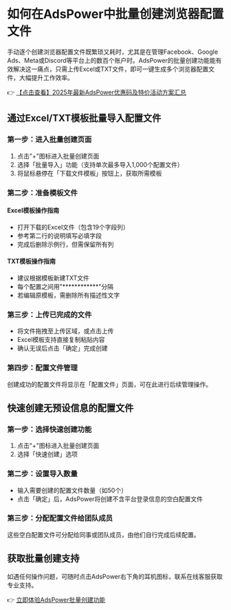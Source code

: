 # 如何在AdsPower中批量创建浏览器配置文件

手动逐个创建浏览器配置文件既繁琐又耗时，尤其是在管理Facebook、Google Ads、Meta或Discord等平台上的数百个账户时。AdsPower的批量创建功能能有效解决这一痛点，只需上传Excel或TXT文件，即可一键生成多个浏览器配置文件，大幅提升工作效率。

👉 [【点击查看】2025年最新AdsPower优惠码及特价活动方案汇总](https://bit.ly/adspower_free)

## 通过Excel/TXT模板批量导入配置文件

### 第一步：进入批量创建页面
1. 点击"+"图标进入批量创建页面
2. 选择「批量导入」功能（支持单次最多导入1,000个配置文件）
3. 将鼠标悬停在「下载文件模板」按钮上，获取所需模板

### 第二步：准备模板文件
#### Excel模板操作指南
- 打开下载的Excel文件（包含19个字段列）
- 参考第二行的说明填写必填字段
- 完成后删除示例行，但需保留所有列

#### TXT模板操作指南
- 建议根据模板新建TXT文件
- 每个配置之间用"************"分隔
- 若编辑原模板，需删除所有描述性文字

### 第三步：上传已完成的文件
- 将文件拖拽至上传区域，或点击上传
- Excel模板支持直接复制粘贴内容
- 确认无误后点击「确定」完成创建

### 第四步：配置文件管理
创建成功的配置文件将显示在「配置文件」页面，可在此进行后续管理操作。

## 快速创建无预设信息的配置文件

### 第一步：选择快速创建功能
1. 点击"+"图标进入批量创建页面
2. 选择「快速创建」选项

### 第二步：设置导入数量
- 输入需要创建的配置文件数量（如50个）
- 点击「确定」后，AdsPower将创建不含平台登录信息的空白配置文件

### 第三步：分配配置文件给团队成员
这些空白配置文件可分配给同事或团队成员，由他们自行完成后续配置。

## 获取批量创建支持
如遇任何操作问题，可随时点击AdsPower右下角的耳机图标，联系在线客服获取专业支持。

👉 [立即体验AdsPower批量创建功能](https://bit.ly/adspower_free)